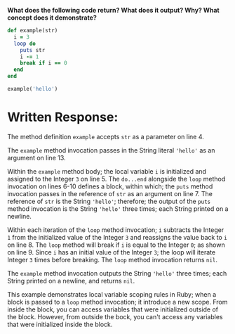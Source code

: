 **What does the following code return? What does it output? Why? What concept does it demonstrate?**

```ruby
def example(str)
  i = 3
  loop do
    puts str
    i -= 1
    break if i == 0
  end
end

example('hello')
```
# Written Response:

The method definition `example` accepts `str` as a parameter on line 4.

The `example` method invocation passes in the String literal `'hello'` as an argument on line 13.

Within the `example` method body; the local variable `i` is initialized and assigned to the Integer `3` on line 5. The `do...end` alongside the `loop` method invocation on lines 6-10 defines a block, within which; the `puts` method invocation passes in the reference of `str` as an argument on line 7. The reference of `str` is the String `'hello'`; therefore; the output of the `puts` method invocation is the String `'hello'` three times; each String printed on a newline.

Within each iteration of the `loop` method invocation; `i` subtracts the Integer `1` from the initialized value of the Integer `3` and reassigns the value back to `i` on line 8. The `loop` method will break if `i` is equal to the Integer `0`; as shown on line 9. Since `i` has an initial value of the Integer `3`; the loop will iterate Integer `3` times before breaking. The `loop` method invocation returns `nil`.

The `example` method invocation outputs the String `'hello'` three times; each String printed on a newline, and returns `nil`.

This example demonstrates local variable scoping rules in Ruby; when a block is passed to a `loop` method invocation; it introduce a new scope. From inside the block, you can access variables that were initialized outside of the block. However, from outside the bock, you can't access any variables that were initialized inside the block.

